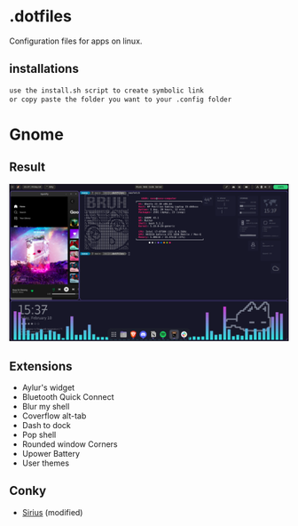 # .dotfiles
Configuration files for apps on linux.

## installations
~~~
use the install.sh script to create symbolic link 
or copy paste the folder you want to your .config folder
~~~
# Gnome
## Result
![Result image on gnome](./resultImage/resultGnome.png)
## Extensions
- Aylur's widget
- Bluetooth Quick Connect
- Blur my shell
- Coverflow alt-tab
- Dash to dock
- Pop shell
- Rounded window Corners
- Upower Battery
- User themes

## Conky
- [Sirius](https://www.pling.com/p/1854716) (modified)
